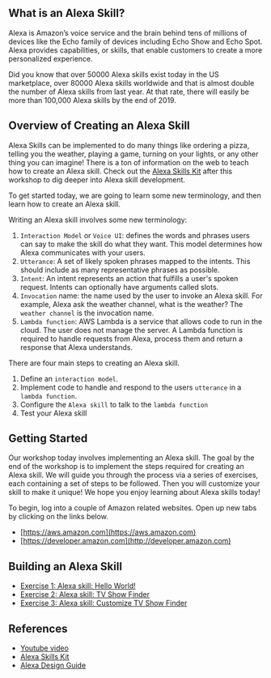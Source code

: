 ## What is an Alexa Skill?

Alexa is Amazon’s voice service and the brain behind tens of millions of devices like the Echo family of devices including Echo Show and Echo Spot. 
Alexa provides capabilities, or skills, that enable customers to create a more personalized experience. 

Did you know that over 50000 Alexa skills exist today in the US marketplace, over 80000 Alexa skills worldwide and that is almost double the number of Alexa skills from last year.
At that rate, there will easily be more than 100,000 Alexa skills by the end of 2019. 




## Overview of Creating an Alexa Skill
Alexa Skills can be implemented to do many things like ordering a pizza, telling you the weather, playing a game,
turning on your lights, or any other thing you can imagine! There is a ton of information on the web to teach how to create an Alexa skill. 
Check out the [Alexa Skills Kit](https://developer.amazon.com/alexa-skills-kit) after this workshop to dig deeper into Alexa skill development.

To get started today, we are going to learn some new terminology, and then learn how to create an Alexa skill.


Writing an Alexa skill involves some new terminology:
1. `Interaction Model` or `Voice UI`: defines the words and phrases users can say to make the skill do what they want. This model determines how Alexa communicates with your users.
2. `Utterance`: A set of likely spoken phrases mapped to the intents. This should include as many representative phrases as possible.
3. `Intent`: An intent represents an action that fulfills a user's spoken request. Intents can optionally have arguments called slots.
4. `Invocation` name: the name used by the user to invoke an Alexa  skill. For example, Alexa ask the weather channel, what is the weather? The `weather channel` is the invocation name.  
5. `Lambda function`: AWS Lambda is a service that allows code to run in the cloud. The user does not manage the server. A Lambda function is required to handle requests from Alexa, process them and return a response that Alexa understands. 



There are four main steps to creating an Alexa skill.
1. Define an `interaction model`.
2. Implement code to handle and respond to the users `utterance` in a `lambda function`.
3. Configure the `Alexa skill` to talk to the `lambda function`
4. Test your Alexa skill

## Getting Started

Our workshop today involves implementing an Alexa skill. The goal by the end of the workshop is to implement the steps required for creating an Alexa skill. We will guide you through the process via a series of exercises, each containing a set of steps to be followed. Then you will customize your skill to make it unique! 
We hope you enjoy learning about Alexa skills today!

To begin, log into a couple of Amazon related websites. Open up new tabs by clicking on the links below.
- [https://aws.amazon.com](https://aws.amazon.com)
- [https://developer.amazon.com](http://developer.amazon.com)

## Building an Alexa Skill

- [Exercise 1: Alexa skill: Hello World!](ex/ex1.md)
- [Exercise 2: Alexa skill: TV Show Finder](ex/ex2.md)
- [Exercise 3: Alexa skill: Customize TV Show Finder](ex/ex3.md)

## References
* [Youtube video](https://www.youtube.com/watch?v=ei_q4saWwcE)
* [Alexa Skills Kit](https://developer.amazon.com/docs/ask-overviews/build-skills-with-the-alexa-skills-kit.html)
* [Alexa Design Guide](http//alexa.design/guide)
